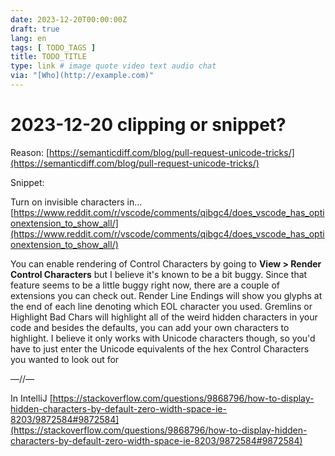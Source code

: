 ```yaml
---
date: 2023-12-20T00:00:00Z
draft: true
lang: en
tags: [ TODO_TAGS ]
title: TODO_TITLE
type: link # image quote video text audio chat
via: "[Who](http://example.com)"
---
```



# 2023-12-20 clipping or snippet?

Reason:
[https://semanticdiff.com/blog/pull-request-unicode-tricks/](https://semanticdiff.com/blog/pull-request-unicode-tricks/)

Snippet:

Turn on invisible characters in…
[https://www.reddit.com/r/vscode/comments/qibgc4/does_vscode_has_optionextension_to_show_all/](https://www.reddit.com/r/vscode/comments/qibgc4/does_vscode_has_optionextension_to_show_all/)

You can enable rendering of Control Characters by going to **View > Render Control Characters** but I believe it's known to be a bit buggy.
Since that feature seems to be a little buggy right now, there are a couple of extensions you can check out. Render Line Endings will show you glyphs at the end of each line denoting which EOL character you used. Gremlins or Highlight Bad Chars will highlight all of the weird hidden characters in your code and besides the defaults, you can add your own characters to highlight. I believe it only works with Unicode characters though, so you'd have to just enter the Unicode equivalents of the hex Control Characters you wanted to look out for

—//—

In IntelliJ
[https://stackoverflow.com/questions/9868796/how-to-display-hidden-characters-by-default-zero-width-space-ie-8203/9872584#9872584](https://stackoverflow.com/questions/9868796/how-to-display-hidden-characters-by-default-zero-width-space-ie-8203/9872584#9872584)

